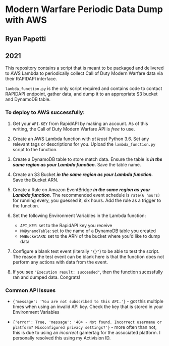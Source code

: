 # Modern Warfare Periodic Data Dump with AWS
## Ryan Papetti
## 2021

This repository contains a script that is meant to be packaged and delivered to AWS Lambda to periodically collect Call of Duty Modern Warfare data via their RAPIDAPI interface. 


`lambda_function.py` is the only script required and contains code to contact RAPIDAPI endpoint, gather data, and dump it to an appropriate S3 bucket and DynamoDB table. 

### To deploy to AWS successfully:

1. Get your `API-KEY` from RapidAPI by making an account. As of this writing, the Call of Duty Modern Warfare API is *free* to use. 

2. Create an AWS Lambda function with *at least* Python 3.6. Set any relevant tags or descriptions for you. Upload the `lambda_function.py` script to the function.

3. Create a DynamoDB table to store match data. Ensure the table is ***in the same region as your Lambda function.*** Save the table name.

4. Create an S3 Bucket ***in the same region as your Lambda function.*** Save the Bucket ARN.

5. Create a Rule on Amazon EventBridge ***in the same region as your Lambda function.*** The recommended event schedule is `rate(6 hours)` for running every, you guessed it, six hours. Add the rule as a trigger to the function.

6. Set the following Environment Variables in the Lambda function: 

    - `API_KEY`: set to the RapidAPI key you receive
    - `MWDynamoTable`: set to the name of a DynamoDB table you created
    - `MWBucketARN`: set to the ARN of the bucket where you'd like to dump data


7. Configure a blank test event (literally `"{}"`) to be able to test the script. The reason the test event can be blank here is that the function does not perform any actions with data from the event. 

8. If you see `"Execution result: succeeded"`, then the function sucessfully ran and dumped data. Congrats!



### Common API Issues

- `{'message': 'You are not subscribed to this API.'}` - got this multiple times when using an invalid API key. Check the key that is stored in your Environment Variables

- `{'error': True, 'message': '404 - Not found. Incorrect username or platform? Misconfigured privacy settings?'}` - more often than not, this is due to using an *incorrect* gamertag for the associated platform. I personally resolved this using my Activision ID.

